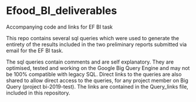 # Efood_BI_deliverables
Accompanying code and links for EF BI task

This repo contains several sql queries which were used to generate the entirety of the results
included in the two preliminary reports submitted via email for the EF BI task.

The sql queries contain comments and are self explanatory.
They are optimised, tested and working on the Google Big Query Engine and may not be 100% compatible
with legacy SQL. Direct links to the queries are also shared to allow direct access to the queries,
for any project member on Big Query (project bi-2019-test).
The links are contained in the Query_links file, included in this repository.
